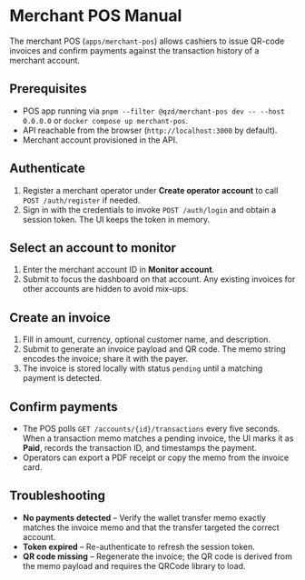# Merchant POS Manual

The merchant POS (`apps/merchant-pos`) allows cashiers to issue QR-code invoices
and confirm payments against the transaction history of a merchant account.

## Prerequisites

- POS app running via `pnpm --filter @qzd/merchant-pos dev -- --host 0.0.0.0` or
  `docker compose up merchant-pos`.
- API reachable from the browser (`http://localhost:3000` by default).
- Merchant account provisioned in the API.

## Authenticate

1. Register a merchant operator under **Create operator account** to call
   `POST /auth/register` if needed.
2. Sign in with the credentials to invoke `POST /auth/login` and obtain a session
   token. The UI keeps the token in memory.

## Select an account to monitor

1. Enter the merchant account ID in **Monitor account**.
2. Submit to focus the dashboard on that account. Any existing invoices for other
   accounts are hidden to avoid mix-ups.

## Create an invoice

1. Fill in amount, currency, optional customer name, and description.
2. Submit to generate an invoice payload and QR code. The memo string encodes the
   invoice; share it with the payer.
3. The invoice is stored locally with status `pending` until a matching payment
   is detected.

## Confirm payments

- The POS polls `GET /accounts/{id}/transactions` every five seconds. When a
  transaction memo matches a pending invoice, the UI marks it as **Paid**, records
  the transaction ID, and timestamps the payment.
- Operators can export a PDF receipt or copy the memo from the invoice card.

## Troubleshooting

- **No payments detected** – Verify the wallet transfer memo exactly matches the
  invoice memo and that the transfer targeted the correct account.
- **Token expired** – Re-authenticate to refresh the session token.
- **QR code missing** – Regenerate the invoice; the QR code is derived from the
  memo payload and requires the QRCode library to load.
